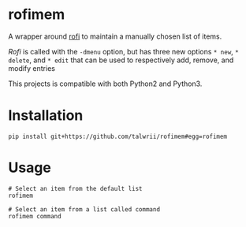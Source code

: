 # rofimem

A wrapper around [rofi](https://github.com/DaveDavenport/rofi)
to maintain a manually chosen list of items.

*Rofi* is called with the `-dmenu` option,
but has three new options `* new`, `* delete`, and `* edit`
that can be used to respectively add, remove, and modify entries

This projects is compatible with both Python2 and Python3.

# Installation

```
pip install git+https://github.com/talwrii/rofimem#egg=rofimem
```

# Usage

```
# Select an item from the default list
rofimem

# Select an item from a list called command
rofimem command
```
